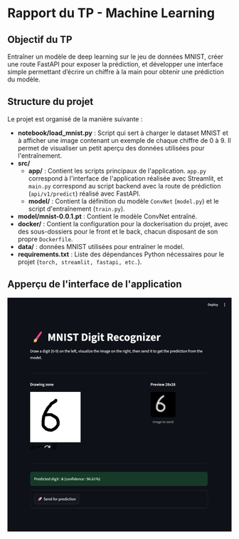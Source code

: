 # Rapport du TP - Machine Learning

## Objectif du TP

Entraîner un modèle de deep learning sur le jeu de données MNIST, créer une route FastAPI pour exposer la prédiction, et développer une interface simple permettant d’écrire un chiffre à la main pour obtenir une prédiction du modèle.

## Structure du projet

Le projet est organisé de la manière suivante :

- **notebook/load_mnist.py** : Script qui sert à charger le dataset MNIST et à afficher une image contenant un exemple de chaque chiffre de 0 à 9. Il permet de visualiser un petit aperçu des données utilisées pour l'entraînement.
- **src/**
  - **app/** : Contient les scripts principaux de l'application. `app.py` correspond à l'interface de l'application réalisée avec Streamlit, et `main.py` correspond au script backend avec la route de prédiction (`api/v1/predict`) réalisé avec FastAPI.
  - **model/** : Contient la définition du modèle `ConvNet` (`model.py`) et le script d'entraînement (`train.py`).
- **model/mnist-0.0.1.pt** : Contient le modèle ConvNet entraîné.
- **docker/** : Contient la configuration pour la dockerisation du projet, avec des sous-dossiers pour le front et le back, chacun disposant de son propre `Dockerfile`.
- **data/** : données MNIST utilisées pour entraîner le model.
- **requirements.txt** : Liste des dépendances Python nécessaires pour le projet (`torch, streamlit, fastapi, etc.`).


## Apperçu de l'interface de l'application

![Aperçu de l'application](application.png)

